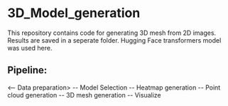 # 3D_Model_generation
This repository contains code for generating 3D mesh from 2D images. Results are saved in a seperate folder.
Hugging Face transformers model was used here.
## Pipeline:
<-- Data preparation>
-- Model Selection
-- Heatmap generation
-- Point cloud generation
-- 3D mesh generation
-- Visualize
